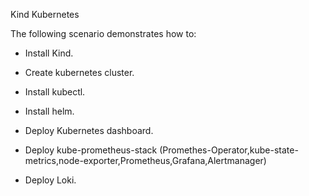 Kind Kubernetes

The following scenario demonstrates how to:


- Install Kind.

- Create kubernetes cluster.

- Install kubectl.

- Install helm.

- Deploy Kubernetes dashboard.

- Deploy kube-prometheus-stack 
  (Promethes-Operator,kube-state-metrics,node-exporter,Prometheus,Grafana,Alertmanager)

- Deploy Loki.


